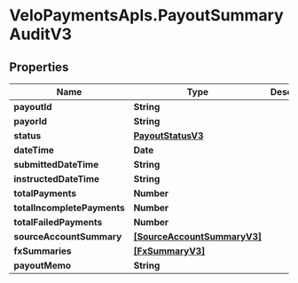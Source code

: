 # VeloPaymentsApIs.PayoutSummaryAuditV3

## Properties

Name | Type | Description | Notes
------------ | ------------- | ------------- | -------------
**payoutId** | **String** |  | 
**payorId** | **String** |  | [optional] 
**status** | [**PayoutStatusV3**](PayoutStatusV3.md) |  | 
**dateTime** | **Date** |  | [optional] 
**submittedDateTime** | **String** |  | 
**instructedDateTime** | **String** |  | [optional] 
**totalPayments** | **Number** |  | [optional] 
**totalIncompletePayments** | **Number** |  | [optional] 
**totalFailedPayments** | **Number** |  | [optional] 
**sourceAccountSummary** | [**[SourceAccountSummaryV3]**](SourceAccountSummaryV3.md) |  | [optional] 
**fxSummaries** | [**[FxSummaryV3]**](FxSummaryV3.md) |  | [optional] 
**payoutMemo** | **String** |  | [optional] 


